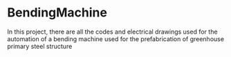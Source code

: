 # BendingMachine
In this project, there are all the codes and electrical drawings used for the automation of a bending machine used for the prefabrication of greenhouse primary steel structure
